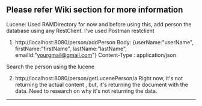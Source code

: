 Please refer Wiki section for more information
------------------------------------------------
Lucene: Used RAMDirectory for now and before using this, add person the database using any RestClient. I've used Postman restclient

1) http://localhost:8080/person/addPerson
Body: {userName:"userName", firstName:"firstName", lastName:"lastName", emailId:"yourgmail@gmail.com"}
Content-Type : application/json

Search the person using the lucene

2) http://localhost:8080/person/getLucenePerson/a
Right now, it's not returning the actual content , but, it's returning the document with the data. Need to research on why it's not returning the data.
------------------------------------------------------
